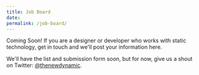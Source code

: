 ```yaml
---
title: Job Board
date:
permalink: /job-board/
---
```

Coming Soon! If you are a designer or developer who works with static technology, get in touch and we'll post your information here.

We'll have the list and submission form soon, but for now, give us a shout on Twitter: [@thenewdynamic](https://twitter.com/thenewdynamic).